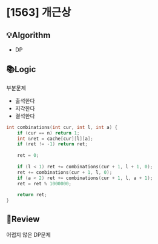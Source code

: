 # [1563] 개근상
## 💡Algorithm
- DP
## 📚Logic
부분문제
- 출석한다
- 지각한다
- 결석한다

```c++
int combinations(int cur, int l, int a) {
    if (cur == n) return 1;
    int &ret = cache[cur][l][a];
    if (ret != -1) return ret;
    
    ret = 0;
    
    if (l < 1) ret += combinations(cur + 1, l + 1, 0);
    ret += combinations(cur + 1, l, 0);
    if (a < 2) ret += combinations(cur + 1, l, a + 1);
    ret = ret % 1000000;
    
    return ret;
}
```
## 📝Review
어렵지 않은 DP문제
